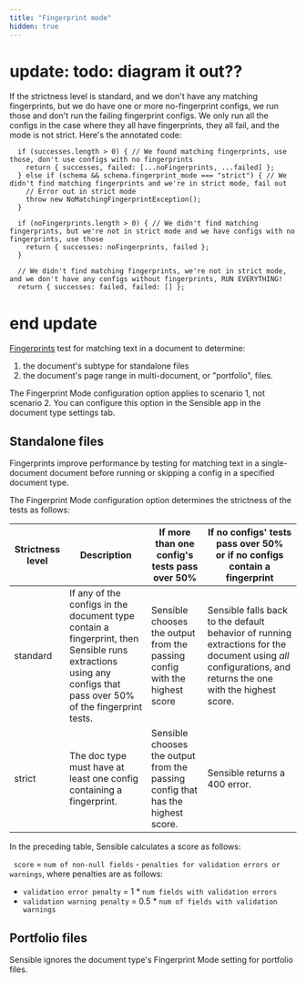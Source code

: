 ```yaml
---
title: "Fingerprint mode"
hidden: true
---
```


# update: todo: diagram it out??

If the strictness level is standard, and we don't have any matching fingerprints, but we do have one or more no-fingerprint configs, we run those and don't run the failing fingerprint configs. We only run all the configs in the case where they all have fingerprints, they all fail, and the mode is not strict. Here's the annotated code:

```
  if (successes.length > 0) { // We found matching fingerprints, use those, don't use configs with no fingerprints
    return { successes, failed: [...noFingerprints, ...failed] };
  } else if (schema && schema.fingerprint_mode === "strict") { // We didn't find matching fingerprints and we're in strict mode, fail out
    // Error out in strict mode
    throw new NoMatchingFingerprintException();
  }

  if (noFingerprints.length > 0) { // We didn't find matching fingerprints, but we're not in strict mode and we have configs with no fingerprints, use those
    return { successes: noFingerprints, failed };
  }

  // We didn't find matching fingerprints, we're not in strict mode, and we don't have any configs without fingerprints, RUN EVERYTHING!
  return { successes: failed, failed: [] };
```



# end update

[Fingerprints](doc:fingerprint) test for matching text in a document to determine:

1. the document's subtype for standalone files
2. the document's page range in multi-document, or "portfolio", files.

The Fingerprint Mode configuration option applies to scenario 1, not scenario 2.  You can configure this option in the Sensible app in the document type settings tab.

## Standalone files

Fingerprints improve performance by testing for matching text in a single-document document before running or skipping a config in a specified document type.  

The Fingerprint Mode configuration option determines the strictness of the tests as follows:

| Strictness level | Description                                                  | If more than one config's tests pass over 50%                | If no configs' tests pass over 50%<br/> or if no configs contain a fingerprint |
| ---------------- | ------------------------------------------------------------ | ------------------------------------------------------------ | ------------------------------------------------------------ |
| standard         | If any of the configs in the document type contain a fingerprint, then Sensible runs extractions using any configs that pass over 50% of the fingerprint tests. | Sensible chooses the output from the passing config with the highest score | Sensible falls back to the default behavior of running extractions for the document using *all* configurations, and returns the one with the highest score. |
| strict           | The doc type must have at least one config containing a fingerprint. | Sensible chooses the output from the passing config that has the highest score. | Sensible returns a 400 error.                                |

In the preceding table, Sensible calculates a score as follows:

` score` = `num of non-null fields` - `penalties for validation errors or warnings`, where penalties are as follows:

- `validation error penalty` = 1 * `num fields with validation errors`
- `validation warning penalty` = 0.5 * `num of fields with validation warnings`

## Portfolio files

Sensible ignores the document type's Fingerprint Mode setting for portfolio files. 

